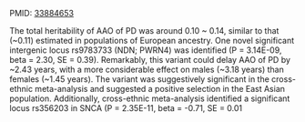 PMID: [33884653](https://pubmed.ncbi.nlm.nih.gov/33884653/)

The total heritability of AAO of PD was around 0.10 ~ 0.14, similar to that (~0.11) estimated in populations of European ancestry. One novel significant intergenic locus rs9783733 (NDN; PWRN4) was identified (P = 3.14E-09, beta = 2.30, SE = 0.39). Remarkably, this variant could delay AAO of PD by ~2.43 years, with a more considerable effect on males (~3.18 years) than females (~1.45 years). The variant was suggestively significant in the cross-ethnic meta-analysis and suggested a positive selection in the East Asian population. Additionally, cross-ethnic meta-analysis identified a significant locus rs356203 in SNCA (P = 2.35E-11, beta = -0.71, SE = 0.01
